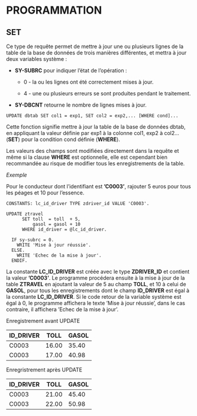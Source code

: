 # **PROGRAMMATION**

## **SET**

Ce type de requête permet de mettre à jour une ou plusieurs lignes de la table de la base de données de trois manières différentes, et mettra à jour deux variables système :

+ **SY-SUBRC** pour indiquer l’état de l’opération :

    - 0 - la ou les lignes ont été correctement mises à jour.

    - 4 - une ou plusieurs erreurs se sont produites pendant le traitement.

+ **SY-DBCNT** retourne le nombre de lignes mises à jour.

```ABAP
UPDATE dbtab SET col1 = exp1, SET col2 = exp2,... [WHERE cond]...
```

Cette fonction signifie mettre à jour la table de la base de données dbtab, en appliquant la valeur définie par exp1 à la colonne col1, exp2 à col2...(**SET**) pour la condition cond définie (**WHERE**).

Les valeurs des champs sont modifiées directement dans la requête et même si la clause **WHERE** est optionnelle, elle est cependant bien recommandée au risque de modifier tous les enregistrements de la table.

_Exemple_

Pour le conducteur dont l’identifiant est **’C0003’**, rajouter 5 euros pour tous les péages et 10 pour l’essence.

```ABAP
CONSTANTS: lc_id_driver TYPE zdriver_id VALUE 'C0003'. 
 
UPDATE ztravel 
      SET toll  = toll  + 5, 
          gasol = gasol + 10 
      WHERE id_driver = @lc_id_driver. 
 
  IF sy-subrc = 0. 
    WRITE 'Mise à jour réussie'. 
  ELSE. 
    WRITE 'Echec de la mise à jour'. 
  ENDIF.
```

La constante **LC_ID_DRIVER** est créée avec le type **ZDRIVER_ID** et contient la valeur **’C0003’**. Le programme procédera ensuite à la mise à jour de la table **ZTRAVEL** en ajoutant la valeur de 5 au champ **TOLL**, et 10 à celui de **GASOL**, pour tous les enregistrements dont le champ **ID_DRIVER** est égal à la constante **LC_ID_DRIVER**. Si le code retour de la variable système est égal à 0, le programme affichera le texte ’Mise à jour réussie’, dans le cas contraire, il affichera ’Echec de la mise à jour’.

Enregistrement avant UPDATE

| **ID_DRIVER** | **TOLL** | **GASOL** |
|---------------|----------|-----------|
| C0003         | 16.00    | 35.40     |
| C0003         | 17.00    | 40.98     |

Enregristrement après UPDATE

| **ID_DRIVER** | **TOLL** | **GASOL** |
|---------------|----------|-----------|
| C0003         | 21.00    | 45.40     |
| C0003         | 22.00    | 50.98     |
